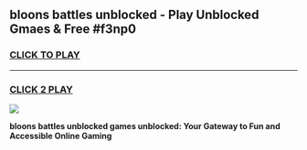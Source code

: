 
## bloons battles unblocked - Play Unblocked Gmaes & Free #f3np0
<h3>
<a href="https://news.freeplayer.one?title=bloons_battles_unblocked&ref=24F">CLICK TO PLAY</a></h3>
<hr>

<h3>
<a href="https://news.freeplayer.one?title=bloons_battles_unblocked&ref=24F">CLICK 2 PLAY</a>
  
</h3>

<a href="https://news.freeplayer.one?title=bloons_battles_unblocked&ref=24F/"><img src="https://clearcache.store/games.png"></a>


**bloons battles unblocked games unblocked: Your Gateway to Fun and Accessible Online Gaming**

